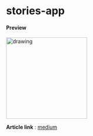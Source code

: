 # stories-app 

#### **Preview**

<img src="https://github.com/YvesKalume/stories-app/blob/main/stories.gif?raw=true" alt="drawing" width="220"/>

**Article link** : [medium](https://yveskalume.medium.com/storyview-ajoutez-des-stories-dans-votre-application-android-e11954e66706)
